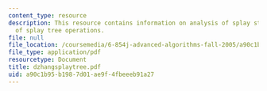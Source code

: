 ```yaml
---
content_type: resource
description: This resource contains information on analysis of splay steps and analysis
  of splay tree operations.
file: null
file_location: /coursemedia/6-854j-advanced-algorithms-fall-2005/a90c1b95b1987d01ae9f4fbeeeb91a27_dzhangsplaytree.pdf
file_type: application/pdf
resourcetype: Document
title: dzhangsplaytree.pdf
uid: a90c1b95-b198-7d01-ae9f-4fbeeeb91a27
---
```

